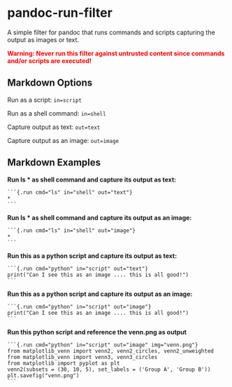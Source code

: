 # pandoc-run-filter

A simple filter for pandoc that runs commands and scripts capturing the output as images or text.

<span style="color:red"><b>Warning: Never run this filter against untrusted content since commands and/or scripts are executed!</b></span>

## Markdown Options

Run as a script:
```in=script```

Run as a shell command:
```in=shell```

Capture output as text:
```out=text```

Capture output as an image:
```out=image```


## Markdown Examples

**Run ls * as shell command and capture its output as text:**


``````
```{.run cmd="ls" in="shell" out="text"}
*
```
``````

**Run ls * as shell command and capture its output as an image:**

``````
```{.run cmd="ls" in="shell" out="image"}
*
```
``````

**Run this as a python script and capture its output as text:**
``````
```{.run cmd="python" in="script" out="text"}
print("Can I see this as an image .... this is all good!")
```
``````

**Run this as a python script and capture its output as an image:**
``````
```{.run cmd="python" in="script" out="image"}
print("Can I see this as an image .... this is all good!")
```
``````


**Run this python script and reference the venn.png as output**
``````
```{.run cmd="python" in="script" out="image" img="venn.png"}
from matplotlib_venn import venn2, venn2_circles, venn2_unweighted
from matplotlib_venn import venn3, venn3_circles
from matplotlib import pyplot as plt
venn2(subsets = (30, 10, 5), set_labels = ('Group A', 'Group B'))
plt.savefig("venn.png")
```
``````

